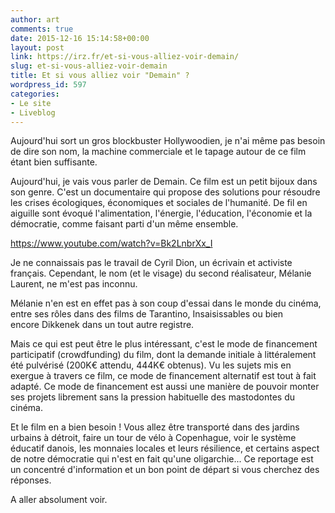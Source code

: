 ```yaml
---
author: art
comments: true
date: 2015-12-16 15:14:58+00:00
layout: post
link: https://irz.fr/et-si-vous-alliez-voir-demain/
slug: et-si-vous-alliez-voir-demain
title: Et si vous alliez voir "Demain" ?
wordpress_id: 597
categories:
- Le site
- Liveblog
---
```


Aujourd'hui sort un gros blockbuster Hollywoodien, je n'ai même pas besoin de dire son nom, la machine commerciale et le tapage autour de ce film étant bien suffisante.

Aujourd'hui, je vais vous parler de Demain. Ce film est un petit bijoux dans son genre. C'est un documentaire qui propose des solutions pour résoudre les crises écologiques, économiques et sociales de l'humanité. De fil en aiguille sont évoqué l'alimentation, l'énergie, l'éducation, l'économie et la démocratie, comme faisant parti d'un même ensemble.

https://www.youtube.com/watch?v=Bk2LnbrXx_I

Je ne connaissais pas le travail de Cyril Dion, un écrivain et activiste français. Cependant, le nom (et le visage) du second réalisateur, Mélanie Laurent, ne m'est pas inconnu.

Mélanie n'en est en effet pas à son coup d'essai dans le monde du cinéma, entre ses rôles dans des films de Tarantino, Insaisissables ou bien encore Dikkenek dans un tout autre registre.

Mais ce qui est peut être le plus intéressant, c'est le mode de financement participatif (crowdfunding) du film, dont la demande initiale à littéralement été pulvérisé (200K€ attendu, 444K€ obtenus). Vu les sujets mis en exergue à travers ce film, ce mode de financement alternatif est tout à fait adapté. Ce mode de financement est aussi une manière de pouvoir monter ses projets librement sans la pression habituelle des mastodontes du cinéma.

Et le film en a bien besoin ! Vous allez être transporté dans des jardins urbains à détroit, faire un tour de vélo à Copenhague, voir le système éducatif danois, les monnaies locales et leurs résilience, et certains aspect de notre démocratie qui n'est en fait qu'une oligarchie... Ce reportage est un concentré d'information et un bon point de départ si vous cherchez des réponses.

A aller absolument voir.
